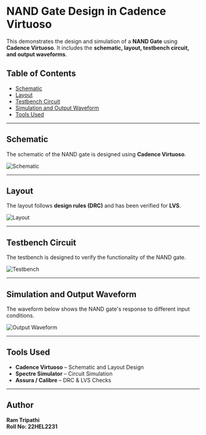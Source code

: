 # NAND Gate Design in Cadence Virtuoso  

This demonstrates the design and simulation of a **NAND Gate** using **Cadence Virtuoso**. It includes the **schematic, layout, testbench circuit, and output waveforms**.  

## Table of Contents  
- [Schematic](#schematic)  
- [Layout](#layout)  
- [Testbench Circuit](#testbench-circuit)  
- [Simulation and Output Waveform](#simulation-and-output-waveform)  
- [Tools Used](#tools-used)  

---

## Schematic  
The schematic of the NAND gate is designed using **Cadence Virtuoso**.  

![Schematic](images/nand_schematic.png)  

---

## Layout  
The layout follows **design rules (DRC)** and has been verified for **LVS**.  

![Layout](images/nand_layout.png)  

---

## Testbench Circuit  
The testbench is designed to verify the functionality of the NAND gate.  

![Testbench](images/nand_testbench.png)  

---

## Simulation and Output Waveform  
The waveform below shows the NAND gate's response to different input conditions.  

![Output Waveform](images/nand_waveform.png)  

---

## Tools Used  
- **Cadence Virtuoso** – Schematic and Layout Design  
- **Spectre Simulator** – Circuit Simulation  
- **Assura / Calibre** – DRC & LVS Checks  

---

## Author  
**Ram Tripathi**  
**Roll No: 22HEL2231**
